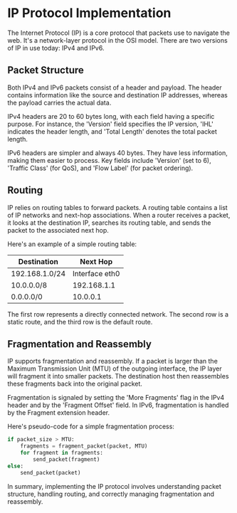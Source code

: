 # IP Protocol Implementation

The Internet Protocol (IP) is a core protocol that packets use to navigate the web. It's a network-layer protocol in the OSI model. There are two versions of IP in use today: IPv4 and IPv6.

## Packet Structure

Both IPv4 and IPv6 packets consist of a header and payload. The header contains information like the source and destination IP addresses, whereas the payload carries the actual data.

IPv4 headers are 20 to 60 bytes long, with each field having a specific purpose. For instance, the 'Version' field specifies the IP version, 'IHL' indicates the header length, and 'Total Length' denotes the total packet length. 

IPv6 headers are simpler and always 40 bytes. They have less information, making them easier to process. Key fields include 'Version' (set to 6), 'Traffic Class' (for QoS), and 'Flow Label' (for packet ordering).

## Routing

IP relies on routing tables to forward packets. A routing table contains a list of IP networks and next-hop associations. When a router receives a packet, it looks at the destination IP, searches its routing table, and sends the packet to the associated next hop.

Here's an example of a simple routing table:

| Destination     | Next Hop       |
|-----------------|----------------|
| 192.168.1.0/24  | Interface eth0 |
| 10.0.0.0/8      | 192.168.1.1    |
| 0.0.0.0/0       | 10.0.0.1       |

The first row represents a directly connected network. The second row is a static route, and the third row is the default route.

## Fragmentation and Reassembly

IP supports fragmentation and reassembly. If a packet is larger than the Maximum Transmission Unit (MTU) of the outgoing interface, the IP layer will fragment it into smaller packets. The destination host then reassembles these fragments back into the original packet.

Fragmentation is signaled by setting the 'More Fragments' flag in the IPv4 header and by the 'Fragment Offset' field. In IPv6, fragmentation is handled by the Fragment extension header.

Here's pseudo-code for a simple fragmentation process:

```python
if packet_size > MTU:
    fragments = fragment_packet(packet, MTU)
    for fragment in fragments:
        send_packet(fragment)
else:
    send_packet(packet)
```

In summary, implementing the IP protocol involves understanding packet structure, handling routing, and correctly managing fragmentation and reassembly.